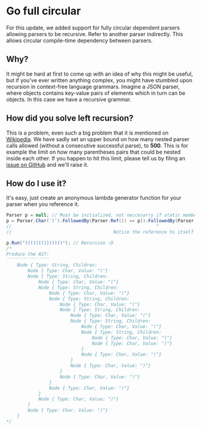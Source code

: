 # Go full circular

For this update, we added support for fully circular dependent parsers allowing parsers to be recursive. Refer to another parser indirectly. This allows circular compile-time dependency between parsers.

## Why?

It might be hard at first to come up with an idea of why this might be useful, but if you've ever written anything complex, you might have stumbled upon  recursion in context-free language grammars. Imagine a JSON parser, where objects contains key-value pairs of elements which in turn can be objects. In this case we have a recursive grammar.

## How did you solve left recursion?

This is a problem, even such a big problem that it is mentioned on [Wikipedia](https://en.wikipedia.org/wiki/Left_recursion#Removing_left_recursion). We have sadly set an upper bound on how many nested parser calls allowed (without a consecutive successful parse), to **500**. This is for example the limit on how many parentheses pairs that could be nested inside each other. If you happen to hit this limit, please tell us by filing an [issue on GitHub](https://github.com/APClib/APCSharp/issues) and we'll raise it.

## How do I use it?

It's easy, just create an anonymous lambda generator function for your parser when you reference it.

```csharp
Parser p = null; // Must be initialized, not neccesarry if static member.
p = Parser.Char('(').FollowedBy(Parser.Ref(() => p)).FollowedBy(Parser.Char(')')).Flatten().Maybe();
//														^
//										Notice the reference to itself here.

p.Run("((((((()))))))"); // Recursion :D
/*
Produce the AST:
¨¨¨¨¨¨¨¨¨¨¨¨¨¨¨¨
    Node { Type: String, Children:
        Node { Type: Char, Value: "("}
        Node { Type: String, Children:
            Node { Type: Char, Value: "("}
            Node { Type: String, Children:
                Node { Type: Char, Value: "("}
                Node { Type: String, Children:
                    Node { Type: Char, Value: "("}
                    Node { Type: String, Children:
                        Node { Type: Char, Value: "("}
                        Node { Type: String, Children:
                            Node { Type: Char, Value: "("}
                            Node { Type: String, Children:
                                Node { Type: Char, Value: "("}
                                Node { Type: Char, Value: ")"}
                            }
                            Node { Type: Char, Value: ")"}
                        }
                        Node { Type: Char, Value: ")"}
                    }
                    Node { Type: Char, Value: ")"}
                }
                Node { Type: Char, Value: ")"}
            }
            Node { Type: Char, Value: ")"}
        }
        Node { Type: Char, Value: ")"}
    }
*/
```

